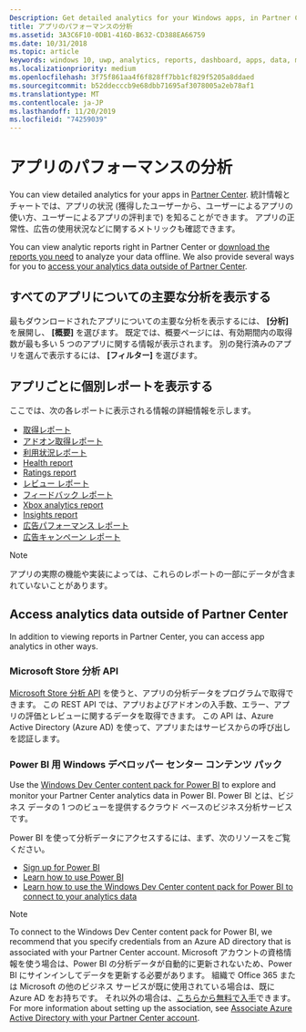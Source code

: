 ```yaml
---
Description: Get detailed analytics for your Windows apps, in Partner Center or via other methods.
title: アプリのパフォーマンスの分析
ms.assetid: 3A3C6F10-0DB1-416D-B632-CD388EA66759
ms.date: 10/31/2018
ms.topic: article
keywords: windows 10, uwp, analytics, reports, dashboard, apps, data, metrics
ms.localizationpriority: medium
ms.openlocfilehash: 3f75f861aa4f6f828ff7bb1cf829f5205a8ddaed
ms.sourcegitcommit: b52ddecccb9e68dbb71695af3078005a2eb78af1
ms.translationtype: MT
ms.contentlocale: ja-JP
ms.lasthandoff: 11/20/2019
ms.locfileid: "74259039"
---
```

# <a name="analyze-app-performance"></a>アプリのパフォーマンスの分析

You can view detailed analytics for your apps in [Partner Center](https://partner.microsoft.com/dashboard). 統計情報とチャートでは、アプリの状況 (獲得したユーザーから、ユーザーによるアプリの使い方、ユーザーによるアプリの評判まで) を知ることができます。 アプリの正常性、広告の使用状況などに関するメトリックも確認できます。

You can view analytic reports right in Partner Center or [download the reports you need](download-analytic-reports.md) to analyze your data offline. We also provide several ways for you to [access your analytics data outside of Partner Center](#outside).

## <a name="view-key-analytics-for-all-your-apps"></a>すべてのアプリについての主要な分析を表示する

最もダウンロードされたアプリについての主要な分析を表示するには、 **[分析]** を展開し、 **[概要]** を選びます。 既定では、概要ページには、有効期間内の取得数が最も多い 5 つのアプリに関する情報が表示されます。 別の発行済みのアプリを選んで表示するには、 **[フィルター]** を選びます。

## <a name="view-individual-reports-for-each-app"></a>アプリごとに個別レポートを表示する

ここでは、次の各レポートに表示される情報の詳細情報を示します。

-   [取得レポート](acquisitions-report.md)
-   [アドオン取得レポート](add-on-acquisitions-report.md)
-   [利用状況レポート](usage-report.md)
-   [Health report](health-report.md)
-   [Ratings report](ratings-report.md)
-   [レビュー レポート](reviews-report.md)
-   [フィードバック レポート](feedback-report.md)
-   [Xbox analytics report](xbox-analytics-report.md)
-   [Insights report](insights-report.md)
-   [広告パフォーマンス レポート](advertising-performance-report.md)
-   [広告キャンペーン レポート](promote-your-app-report.md)


> [!NOTE]
> アプリの実際の機能や実装によっては、これらのレポートの一部にデータが含まれていないことがあります。

<span id="outside"/>

## <a name="access-analytics-data-outside-of-partner-center"></a>Access analytics data outside of Partner Center

In addition to viewing reports in Partner Center, you can access app analytics in other ways.

### <a name="microsoft-store-analytics-api"></a>Microsoft Store 分析 API

[Microsoft Store 分析 API](../monetize/access-analytics-data-using-windows-store-services.md) を使うと、アプリの分析データをプログラムで取得できます。 この REST API では、アプリおよびアドオンの入手数、エラー、アプリの評価とレビューに関するデータを取得できます。 この API は、Azure Active Directory (Azure AD) を使って、アプリまたはサービスからの呼び出しを認証します。

### <a name="windows-dev-center-content-pack-for-power-bi"></a>Power BI 用 Windows デベロッパー センター コンテンツ パック

Use the [Windows Dev Center content pack for Power BI](https://powerbi.microsoft.com/documentation/powerbi-content-pack-windows-dev-center/) to explore and monitor your Partner Center analytics data in Power BI. Power BI とは、ビジネス データの 1 つのビューを提供するクラウド ベースのビジネス分析サービスです。

Power BI を使って分析データにアクセスするには、まず、次のリソースをご覧ください。

* [Sign up for Power BI](https://powerbi.microsoft.com/documentation/powerbi-service-self-service-signup-for-power-bi/)
* [Learn how to use Power BI](https://powerbi.microsoft.com/guided-learning/)
* [Learn how to use the Windows Dev Center content pack for Power BI to connect to your analytics data](https://powerbi.microsoft.com/documentation/powerbi-content-pack-windows-dev-center/)

> [!NOTE]
> To connect to the Windows Dev Center content pack for Power BI, we recommend that you specify credentials from an Azure AD directory that is associated with your Partner Center account. Microsoft アカウントの資格情報を使う場合は、Power BI の分析データが自動的に更新されないため、Power BI にサインインしてデータを更新する必要があります。 組織で Office 365 または Microsoft の他のビジネス サービスが既に使用されている場合は、既に Azure AD をお持ちです。 それ以外の場合は、[こちらから無料で入手](https://account.azure.com/organization)できます。 For more information about setting up the association, see [Associate Azure Active Directory with your Partner Center account](associate-azure-ad-with-dev-center.md).
